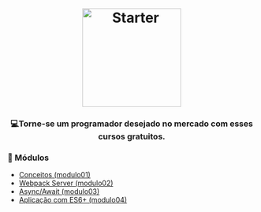 <h1 align="center">
    <img alt="Starter" src="https://blog.ida.cl/wp-content/uploads/sites/5/2016/06/ecmas6_2.png"  widht="200px" height="200px" />
</h1>

<h3 align="center">
  💻<strong>Torne-se um programador desejado</strong> no mercado com esses cursos gratuitos.
</h3>
 
### :open_file_folder: Módulos

-   [Conceitos (modulo01)](https://github.com/grioos/cursos-starter/tree/master/javascriptes6/modulo01)
-   [Webpack Server (modulo02)](https://github.com/grioos/cursos-starter/tree/master/javascriptes6/modulo02)
-   [Async/Await (modulo03)](https://github.com/grioos/cursos-starter/tree/master/javascriptes6/modulo03)
-   [Aplicação com ES6+ (modulo04)](https://github.com/grioos/cursos-starter/tree/master/javascriptes6/modulo04)
